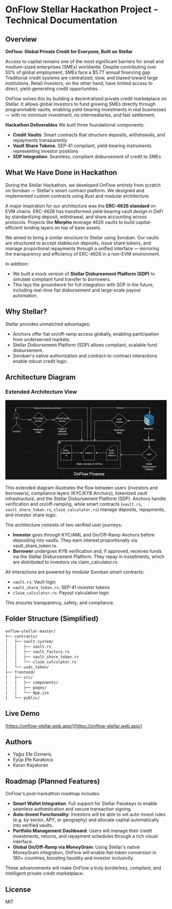 # OnFlow Stellar Hackathon Project - Technical Documentation

## Overview

**OnFlow: Global Private Credit for Everyone, Built on Stellar**

Access to capital remains one of the most significant barriers for small and medium-sized enterprises (SMEs) worldwide. Despite contributing over 50% of global employment, SMEs face a $5.7T annual financing gap. Traditional credit systems are centralized, slow, and biased toward large institutions. Retail investors, on the other hand, have limited access to direct, yield-generating credit opportunities.

OnFlow solves this by building a decentralized private credit marketplace on Stellar. It allows global investors to fund growing SMEs directly through programmable vaults, enabling yield-bearing investments in real businesses — with no minimum investment, no intermediaries, and fast settlement.

**Hackathon Deliverables**
We built three foundational components:

* **Credit Vaults**: Smart contracts that structure deposits, withdrawals, and repayments transparently
* **Vault Share Tokens**: SEP-41 compliant, yield-bearing instruments representing investor positions
* **SDP Integration**: Seamless, compliant disbursement of credit to SMEs

## What We Have Done in Hackathon

During the Stellar Hackathon, we developed OnFlow entirely from scratch on Soroban — Stellar's smart contract platform. We designed and implemented custom contracts using Rust and modular architecture.

A major inspiration for our architecture was the **ERC-4626 standard** on EVM chains. ERC-4626 has transformed yield-bearing vault design in DeFi by standardizing deposit, withdrawal, and share accounting across protocols. Projects like **Morpho** leverage 4626 vaults to build capital-efficient lending layers on top of base assets.

We aimed to bring a similar structure to Stellar using Soroban. Our vaults are structured to accept stablecoin deposits, issue share tokens, and manage proportional repayments through a unified interface — mirroring the transparency and efficiency of ERC-4626 in a non-EVM environment.

In addition:

* We built a mock version of **Stellar Disbursement Platform (SDP)** to simulate compliant fund transfer to borrowers.
* This lays the groundwork for full integration with SDP in the future, including real-time fiat disbursement and large-scale payout automation.

## Why Stellar?

Stellar provides unmatched advantages:

* Anchors offer fiat on/off-ramp access globally, enabling participation from underserved markets.
* Stellar Disbursement Platform (SDP) allows compliant, scalable fund disbursement.
* Soroban's native authorization and contract-to-contract interactions enable robust credit logic.

## Architecture Diagram

### Extended Architecture View

![OnFlow Stellar System Diagram](docs/architecture-diagram.jpg)

This extended diagram illustrates the flow between users (investors and borrowers), compliance layers (KYC/KYB Anchors), tokenized vault infrastructure, and the Stellar Disbursement Platform (SDP). Anchors handle verification and on/off-ramping, while smart contracts (`vault.rs`, `vault_share_token.rs`, `claim_calculator.rs`) manage deposits, repayments, and investor share logic.

The architecture consists of two verified user journeys:

* **Investor** goes through KYC/AML and On/Off-Ramp Anchors before depositing into vaults. They earn interest proportionally via vault\_share\_token.rs.
* **Borrower** undergoes KYB verification and, if approved, receives funds via the Stellar Disbursement Platform. They repay in installments, which are distributed to investors via claim\_calculator.rs.

All interactions are powered by modular Soroban smart contracts:

* `vault.rs`: Vault logic
* `vault_share_token.rs`: SEP-41 investor tokens
* `claim_calculator.rs`: Payout calculation logic

This ensures transparency, safety, and compliance.

## Folder Structure (Simplified)

```
onflow-stellar-master/
├── contracts/
│   ├── vault-system/
│   │   ├── vault.rs
│   │   ├── vault_factory.rs
│   │   ├── vault_share_token.rs
│   │   └── claim_calculator.rs
│   └── usdc_token/
├── frontend/
│   ├── src/
│   │   ├── components/
│   │   ├── pages/
│   │   └── App.jsx
│   └── public/
```

## Live Demo

[https://onflow-stellar.web.app/](https://onflow-stellar.web.app/)

## Authors

* Yağız Efe Özmeriç
* Eyüp Efe Karakoca
* Karan Kayaturan

## Roadmap (Planned Features)

OnFlow's post-hackathon roadmap includes:

* **Smart Wallet Integration**: Full support for Stellar Passkeys to enable seamless authentication and secure transaction signing.
* **Auto-Invest Functionality**: Investors will be able to set auto-invest rules (e.g. by sector, APY, or geography) and allocate capital automatically into verified vaults.
* **Portfolio Management Dashboard**: Users will manage their credit investments, returns, and repayment schedules through a rich visual interface.
* **Global On/Off-Ramp via MoneyGram**: Using Stellar's native MoneyGram integration, OnFlow will enable fiat-token conversion in 180+ countries, boosting liquidity and investor inclusivity.

These advancements will make OnFlow a truly borderless, compliant, and intelligent private credit marketplace.

## License

MIT

